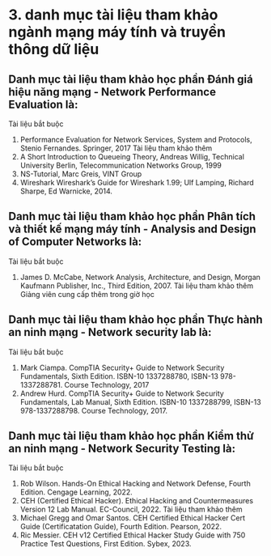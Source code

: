 # 3. danh mục tài liệu tham khảo ngành mạng máy tính và truyền thông dữ liệu
## Danh mục tài liệu tham khảo học phần Đánh giá hiệu năng mạng - Network Performance Evaluation là:
Tài liệu bắt buộc
1. Performance Evaluation for Network Services, System and Protocols, Stenio Fernandes. Springer, 2017
Tài liệu tham khảo thêm
1. A Short Introduction to Queueing Theory, Andreas Willig, Technical University Berlin, Telecommunication Networks Group, 1999
2. NS-Tutorial, Marc Greis, VINT Group
3. Wireshark Wireshark’s Guide for Wireshark 1.99; Ulf Lamping, Richard Sharpe, Ed Warnicke, 2014.
## Danh mục tài liệu tham khảo học phần Phân tích và thiết kế mạng máy tính - Analysis and Design of Computer Networks là:
Tài liệu bắt buộc
1. James D. McCabe, Network Analysis, Architecture, and Design, Morgan Kaufmann Publisher, Inc., Third Edition, 2007.
Tài liệu tham khảo thêm
Giảng viên cung cấp thêm trong giờ học
## Danh mục tài liệu tham khảo học phần Thực hành an ninh mạng - Network security lab là:
Tài liệu bắt buộc
1. Mark Ciampa. CompTIA Security+ Guide to Network Security Fundamentals, Sixth Edition. ISBN-10 1337288780, ISBN-13 978-1337288781. Course Technology, 2017
2. Andrew Hurd. CompTIA Security+ Guide to Network Security Fundamentals, Lab Manual, Sixth Edition. ISBN-10 1337288799, ISBN-13 978-1337288798. Course Technology, 2017.
## Danh mục tài liệu tham khảo học phần Kiểm thử an ninh mạng - Network Security Testing là:
Tài liệu bắt buộc
1. Rob Wilson. Hands-On Ethical Hacking and Network Defense, Fourth Edition. Cengage Learning, 2022.
2. CEH (Certified Ethical Hacker). Ethical Hacking and Countermeasures Version 12 Lab Manual. EC-Council, 2022.
Tài liệu tham khảo thêm
1. Michael Gregg and Omar Santos. CEH Certified Ethical Hacker Cert Guide (Certificatation Guide), Fourth Edition. Pearson, 2022.
2. Ric Messier. CEH v12 Certified Ethical Hacker Study Guide with 750 Practice Test Questions, First Edition. Sybex, 2023.
